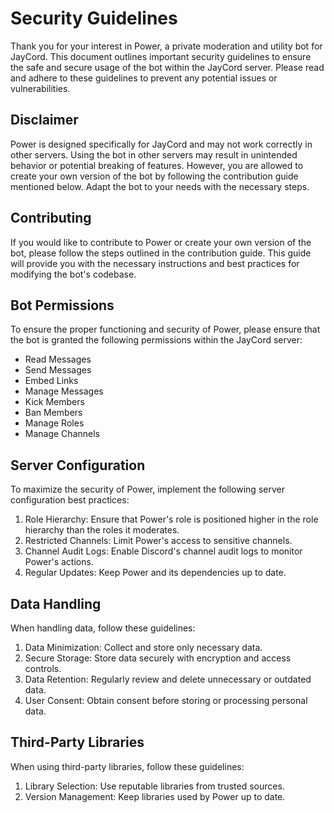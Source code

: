 # Security Guidelines

Thank you for your interest in Power, a private moderation and utility bot for JayCord. This document outlines important security guidelines to ensure the safe and secure usage of the bot within the JayCord server. Please read and adhere to these guidelines to prevent any potential issues or vulnerabilities.

## Disclaimer
Power is designed specifically for JayCord and may not work correctly in other servers. Using the bot in other servers may result in unintended behavior or potential breaking of features. However, you are allowed to create your own version of the bot by following the contribution guide mentioned below. Adapt the bot to your needs with the necessary steps.

## Contributing
If you would like to contribute to Power or create your own version of the bot, please follow the steps outlined in the contribution guide. This guide will provide you with the necessary instructions and best practices for modifying the bot's codebase.

## Bot Permissions
To ensure the proper functioning and security of Power, please ensure that the bot is granted the following permissions within the JayCord server:
- Read Messages
- Send Messages
- Embed Links
- Manage Messages
- Kick Members
- Ban Members
- Manage Roles
- Manage Channels

## Server Configuration
To maximize the security of Power, implement the following server configuration best practices:
1. Role Hierarchy: Ensure that Power's role is positioned higher in the role hierarchy than the roles it moderates.
2. Restricted Channels: Limit Power's access to sensitive channels.
3. Channel Audit Logs: Enable Discord's channel audit logs to monitor Power's actions.
4. Regular Updates: Keep Power and its dependencies up to date.

## Data Handling
When handling data, follow these guidelines:
1. Data Minimization: Collect and store only necessary data.
2. Secure Storage: Store data securely with encryption and access controls.
3. Data Retention: Regularly review and delete unnecessary or outdated data.
4. User Consent: Obtain consent before storing or processing personal data.

## Third-Party Libraries
When using third-party libraries, follow these guidelines:
1. Library Selection: Use reputable libraries from trusted sources.
2. Version Management: Keep libraries used by Power up to date.

